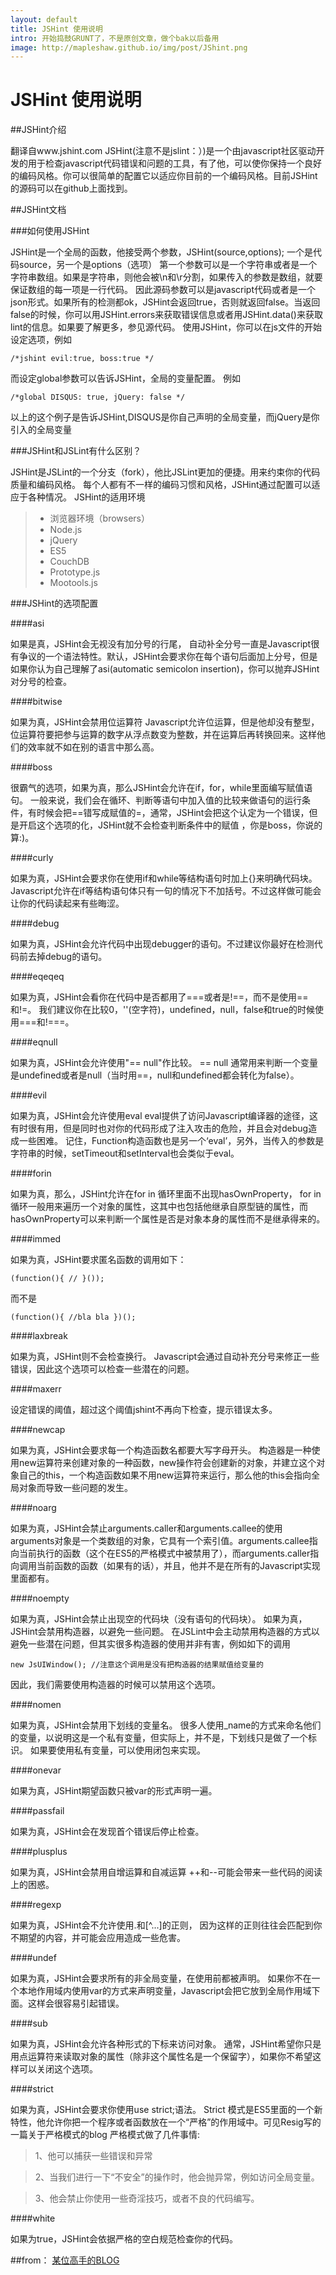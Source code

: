 ```yaml
---
layout: default
title: JSHint 使用说明
intro: 开始捣鼓GRUNT了，不是原创文章，做个bak以后备用
image: http://mapleshaw.github.io/img/post/JShint.png
---
```


# JSHint 使用说明


##JSHint介绍

翻译自www.jshint.com JSHint(注意不是jslint：）)是一个由javascript社区驱动开发的用于检查javascript代码错误和问题的工具，有了他，可以使你保持一个良好的编码风格。你可以很简单的配置它以适应你目前的一个编码风格。目前JSHint的源码可以在github上面找到。

##JSHint文档

###如何使用JSHint

JSHint是一个全局的函数，他接受两个参数，JSHint(source,options);   一个是代码source，另一个是options（选项） 第一个参数可以是一个字符串或者是一个字符串数组。如果是字符串，则他会被\n和\r分割，如果传入的参数是数组，就要保证数组的每一项是一行代码。 因此源码参数可以是javascript代码或者是一个json形式。如果所有的检测都ok，JSHint会返回true，否则就返回false。当返回false的时候，你可以用JSHint.errors来获取错误信息或者用JSHint.data()来获取lint的信息。如果要了解更多，参见源代码。 使用JSHint，你可以在js文件的开始设定选项，例如

    /*jshint evil:true, boss:true */
    
而设定global参数可以告诉JSHint，全局的变量配置。 例如

    /*global DISQUS: true, jQuery: false */

以上的这个例子是告诉JSHint,DISQUS是你自己声明的全局变量，而jQuery是你引入的全局变量

###JSHint和JSLint有什么区别？

JSHint是JSLint的一个分支（fork），他比JSLint更加的便捷。用来约束你的代码质量和编码风格。 每个人都有不一样的编码习惯和风格，JSHint通过配置可以适应于各种情况。 JSHint的适用环境

> * 浏览器环境（browsers）
> * Node.js
> * jQuery
> * ES5
> * CouchDB
> * Prototype.js
> * Mootools.js

###JSHint的选项配置

####asi

如果是真，JSHint会无视没有加分号的行尾， 自动补全分号一直是Javascript很有争议的一个语法特性。默认，JSHint会要求你在每个语句后面加上分号，但是如果你认为自己理解了asi(automatic semicolon insertion)，你可以抛弃JSHint对分号的检查。


####bitwise

如果为真，JSHint会禁用位运算符 Javascript允许位运算，但是他却没有整型，位运算符要把参与运算的数字从浮点数变为整数，并在运算后再转换回来。这样他们的效率就不如在别的语言中那么高。


####boss

很霸气的选项，如果为真，那么JSHint会允许在if，for，while里面编写赋值语句。 一般来说，我们会在循环、判断等语句中加入值的比较来做语句的运行条件，有时候会把==错写成赋值的=，通常，JSHint会把这个认定为一个错误，但是开启这个选项的化，JSHint就不会检查判断条件中的赋值 ，你是boss，你说的算:)。


####curly

如果为真，JSHint会要求你在使用if和while等结构语句时加上{}来明确代码块。 Javascript允许在if等结构语句体只有一句的情况下不加括号。不过这样做可能会让你的代码读起来有些晦涩。


####debug

如果为真，JSHint会允许代码中出现debugger的语句。不过建议你最好在检测代码前去掉debug的语句。


####eqeqeq

如果为真，JSHint会看你在代码中是否都用了===或者是!==，而不是使用==和!=。 我们建议你在比较0，''(空字符)，undefined，null，false和true的时候使用===和!===。


####eqnull

如果为真，JSHint会允许使用"== null"作比较。 == null 通常用来判断一个变量是undefined或者是null（当时用==，null和undefined都会转化为false）。


####evil

如果为真，JSHint会允许使用eval eval提供了访问Javascript编译器的途径，这有时很有用，但是同时也对你的代码形成了注入攻击的危险，并且会对debug造成一些困难。 记住，Function构造函数也是另一个‘eval’，另外，当传入的参数是字符串的时候，setTimeout和setInterval也会类似于eval。


####forin

如果为真，那么，JSHint允许在for in 循环里面不出现hasOwnProperty， for in循环一般用来遍历一个对象的属性，这其中也包括他继承自原型链的属性，而hasOwnProperty可以来判断一个属性是否是对象本身的属性而不是继承得来的。


####immed

如果为真，JSHint要求匿名函数的调用如下：

    (function(){ // }());
而不是

    (function(){ //bla bla })();


####laxbreak

如果为真，JSHint则不会检查换行。 Javascript会通过自动补充分号来修正一些错误，因此这个选项可以检查一些潜在的问题。


####maxerr

设定错误的阈值，超过这个阈值jshint不再向下检查，提示错误太多。


####newcap

如果为真，JSHint会要求每一个构造函数名都要大写字母开头。 构造器是一种使用new运算符来创建对象的一种函数，new操作符会创建新的对象，并建立这个对象自己的this，一个构造函数如果不用new运算符来运行，那么他的this会指向全局对象而导致一些问题的发生。


####noarg

如果为真，JSHint会禁止arguments.caller和arguments.callee的使用 arguments对象是一个类数组的对象，它具有一个索引值。arguments.callee指向当前执行的函数（这个在ES5的严格模式中被禁用了），而arguments.caller指向调用当前函数的函数（如果有的话），并且，他并不是在所有的Javascript实现里面都有。


####noempty

如果为真，JSHint会禁止出现空的代码块（没有语句的代码块）。 如果为真，JSHint会禁用构造器，以避免一些问题。 在JSLint中会主动禁用构造器的方式以避免一些潜在问题，但其实很多构造器的使用并非有害，例如如下的调用

    new JsUIWindow(); //注意这个调用是没有把构造器的结果赋值给变量的
    
因此，我们需要使用构造器的时候可以禁用这个选项。


####nomen

如果为真，JSHint会禁用下划线的变量名。 很多人使用_name的方式来命名他们的变量，以说明这是一个私有变量，但实际上，并不是，下划线只是做了一个标识。 如果要使用私有变量，可以使用闭包来实现。


####onevar

如果为真，JSHint期望函数只被var的形式声明一遍。


####passfail

如果为真，JSHint会在发现首个错误后停止检查。


####plusplus

如果为真，JSHint会禁用自增运算和自减运算 ++和--可能会带来一些代码的阅读上的困惑。


####regexp

如果为真，JSHint会不允许使用.和[^...]的正则， 因为这样的正则往往会匹配到你不期望的内容，并可能会应用造成一些危害。


####undef

如果为真，JSHint会要求所有的非全局变量，在使用前都被声明。 如果你不在一个本地作用域内使用var的方式来声明变量，Javascript会把它放到全局作用域下面。这样会很容易引起错误。


####sub

如果为真，JSHint会允许各种形式的下标来访问对象。 通常，JSHint希望你只是用点运算符来读取对象的属性（除非这个属性名是一个保留字），如果你不希望这样可以关闭这个选项。


####strict

如果为真，JSHint会要求你使用use strict;语法。 Strict 模式是ES5里面的一个新特性，他允许你把一个程序或者函数放在一个“严格”的作用域中。可见Resig写的一篇关于严格模式的blog 严格模式做了几件事情:

> 1、他可以捕获一些错误和异常

> 2、当我们进行一下“不安全”的操作时，他会抛异常，例如访问全局变量。

> 3、他会禁止你使用一些奇淫技巧，或者不良的代码编写。


####white

如果为true，JSHint会依据严格的空白规范检查你的代码。


##from：
[某位高手的BLOG](http://zhang.zipeng.info/vimwiki/Entries/Reference/Tools/jshint.html)